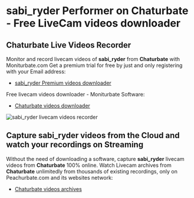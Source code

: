 # sabi_ryder Performer on Chaturbate - Free LiveCam videos downloader

## Chaturbate Live Videos Recorder

Monitor and record livecam videos of **sabi_ryder** from **Chaturbate** with Moniturbate.com
Get a premium trial for free by just and only registering with your Email address:
* [sabi_ryder Premium videos downloader](https://moniturbate.com/request-demo-licence-key.html)

Free livecam videos downloader - Moniturbate Software:
* [Chaturbate videos downloader](https://moniturbate.com/moniturbate-download-software.html)

![sabi_ryder livecam videos recorder](https://peachurnet.com/templates/moniturbate-software.png)


## Capture sabi_ryder videos from the Cloud and watch your recordings on Streaming

Without the need of downloading a software, capture **sabi_ryder** livecam videos from **Chaturbate** 100% online.
Watch Livecam archives from **Chaturbate** unlimitedly from thousands of existing recordings, only on Peachurbate.com and its websites network:
* [Chaturbate videos archives](https://peachurnet.com/)